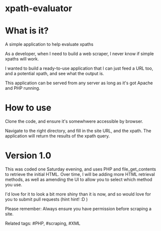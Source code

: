 # xpath-evaluator

# What is it?

A simple application to help evaluate xpaths

As a developer, when I need to build a web scraper, I never know if simple xpaths will work.

I wanted to build a ready-to-use application that I can just feed a URL too, and a potential xpath, and see what the output is.

This application can be served from any server as long as it's got Apache and PHP running.

# How to use

Clone the code, and ensure it's somewhwere accessible by browser.

Navigate to the right directory, and fill in the site URL, and the xpath. The application will return the results
of the xpath query.

# Version 1.0

This was coded one Saturday evening, and uses PHP and file_get_contents to retrieve the initial HTML. Over time, I will be adding
more HTML retrieval methods, as well as amending the UI to allow you to select which method you use.

I'd love for it to look a bit more shiny than it is now, and so would love for you to submit pull requests (hint hint! :D )

Please remember: Always ensure you have permission before scraping a site.

Related tags: #PHP, #scraping, #XML

